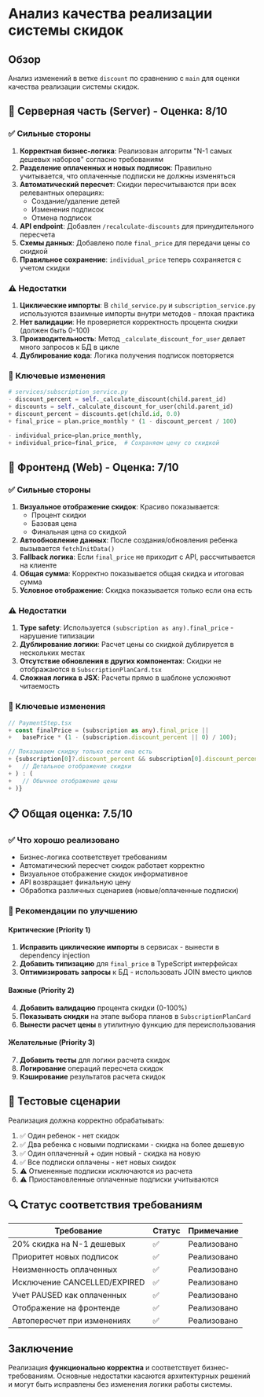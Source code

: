 # Анализ качества реализации системы скидок

## Обзор

Анализ изменений в ветке `discount` по сравнению с `main` для оценки качества реализации системы скидок.

## 🚀 Серверная часть (Server) - Оценка: 8/10

### ✅ Сильные стороны

1. **Корректная бизнес-логика**: Реализован алгоритм "N-1 самых дешевых наборов" согласно требованиям
2. **Разделение оплаченных и новых подписок**: Правильно учитывается, что оплаченные подписки не должны изменяться
3. **Автоматический пересчет**: Скидки пересчитываются при всех релевантных операциях:
   - Создание/удаление детей
   - Изменения подписок
   - Отмена подписок
4. **API endpoint**: Добавлен `/recalculate-discounts` для принудительного пересчета
5. **Схемы данных**: Добавлено поле `final_price` для передачи цены со скидкой
6. **Правильное сохранение**: `individual_price` теперь сохраняется с учетом скидки

### ⚠️ Недостатки

1. **Циклические импорты**: В `child_service.py` и `subscription_service.py` используются взаимные импорты внутри методов - плохая практика
2. **Нет валидации**: Не проверяется корректность процента скидки (должен быть 0-100)
3. **Производительность**: Метод `_calculate_discount_for_user` делает много запросов к БД в цикле
4. **Дублирование кода**: Логика получения подписок повторяется

### 📝 Ключевые изменения

```python
# services/subscription_service.py
- discount_percent = self._calculate_discount(child.parent_id)
+ discounts = self._calculate_discount_for_user(child.parent_id)
+ discount_percent = discounts.get(child.id, 0.0)
+ final_price = plan.price_monthly * (1 - discount_percent / 100)

- individual_price=plan.price_monthly,
+ individual_price=final_price,  # Сохраняем цену со скидкой
```

## 🎨 Фронтенд (Web) - Оценка: 7/10

### ✅ Сильные стороны

1. **Визуальное отображение скидок**: Красиво показывается:
   - Процент скидки
   - Базовая цена
   - Финальная цена со скидкой
2. **Автообновление данных**: После создания/обновления ребенка вызывается `fetchInitData()`
3. **Fallback логика**: Если `final_price` не приходит с API, рассчитывается на клиенте
4. **Общая сумма**: Корректно показывается общая скидка и итоговая сумма
5. **Условное отображение**: Скидка показывается только если она есть

### ⚠️ Недостатки

1. **Type safety**: Используется `(subscription as any).final_price` - нарушение типизации
2. **Дублирование логики**: Расчет цены со скидкой дублируется в нескольких местах
3. **Отсутствие обновления в других компонентах**: Скидки не отображаются в `SubscriptionPlanCard.tsx`
4. **Сложная логика в JSX**: Расчеты прямо в шаблоне усложняют читаемость

### 📝 Ключевые изменения

```typescript
// PaymentStep.tsx
+ const finalPrice = (subscription as any).final_price ||
+   basePrice * (1 - (subscription.discount_percent || 0) / 100);

// Показываем скидку только если она есть
+ {subscription[0]?.discount_percent && subscription[0].discount_percent > 0 ? (
+   // Детальное отображение скидки
+ ) : (
+   // Обычное отображение цены
+ )}
```

## 📋 Общая оценка: 7.5/10

### ✅ Что хорошо реализовано

- Бизнес-логика соответствует требованиям
- Автоматический пересчет скидок работает корректно
- Визуальное отображение скидок информативное
- API возвращает финальную цену
- Обработка различных сценариев (новые/оплаченные подписки)

### 🔧 Рекомендации по улучшению

#### Критические (Priority 1)

1. **Исправить циклические импорты** в сервисах - вынести в dependency injection
2. **Добавить типизацию** для `final_price` в TypeScript интерфейсах
3. **Оптимизировать запросы** к БД - использовать JOIN вместо циклов

#### Важные (Priority 2)

4. **Добавить валидацию** процента скидки (0-100%)
5. **Показывать скидки** на этапе выбора планов в `SubscriptionPlanCard`
6. **Вынести расчет цены** в утилитную функцию для переиспользования

#### Желательные (Priority 3)

7. **Добавить тесты** для логики расчета скидок
8. **Логирование** операций пересчета скидок
9. **Кэширование** результатов расчета скидок

## 🧪 Тестовые сценарии

Реализация должна корректно обрабатывать:

1. ✅ Один ребенок - нет скидок
2. ✅ Два ребенка с новыми подписками - скидка на более дешевую
3. ✅ Один оплаченный + один новый - скидка на новую
4. ✅ Все подписки оплачены - нет новых скидок
5. ⚠️ Отмененные подписки исключаются из расчета
6. ⚠️ Приостановленные оплаченные подписки учитываются

## 🔍 Статус соответствия требованиям

| Требование                   | Статус | Примечание  |
| ---------------------------- | ------ | ----------- |
| 20% скидка на N-1 дешевых    | ✅     | Реализовано |
| Приоритет новых подписок     | ✅     | Реализовано |
| Неизменность оплаченных      | ✅     | Реализовано |
| Исключение CANCELLED/EXPIRED | ✅     | Реализовано |
| Учет PAUSED как оплаченных   | ✅     | Реализовано |
| Отображение на фронтенде     | ✅     | Реализовано |
| Автопересчет при изменениях  | ✅     | Реализовано |

## Заключение

Реализация **функционально корректна** и соответствует бизнес-требованиям. Основные недостатки касаются архитектурных решений и могут быть исправлены без изменения логики работы системы.

